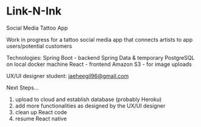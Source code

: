 # Link-N-Ink
Social Media Tattoo App


Work in progress for a tattoo social media app that connects artists to app users/potential customers

Technologies:
Spring Boot - backend
Spring Data & temporary PostgreSQL on local docker machine
React - frontend
Amazon S3 - for image uploads

UX/UI designer student: jaeheegil96@gmail.com

Next Steps...
1. upload to cloud and establish database (probably Heroku)
2. add more functionalities as designed by the UX/UI designer
3. clean up React code
4. resume React native

